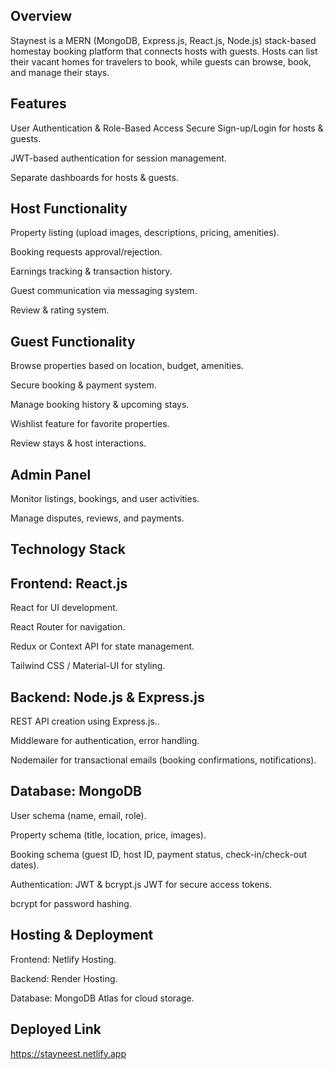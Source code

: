 ﻿## Overview

Staynest is a MERN (MongoDB, Express.js, React.js, Node.js) stack-based homestay booking platform that connects hosts with guests. Hosts can list their vacant homes for travelers to book, while guests can browse, book, and manage their stays.

## Features

User Authentication & Role-Based Access Secure Sign-up/Login for hosts & guests.

JWT-based authentication for session management.

Separate dashboards for hosts & guests.

## Host Functionality

Property listing (upload images, descriptions, pricing, amenities).

Booking requests approval/rejection.

Earnings tracking & transaction history.

Guest communication via messaging system.

Review & rating system.

## Guest Functionality

Browse properties based on location, budget, amenities.

Secure booking & payment system.

Manage booking history & upcoming stays.

Wishlist feature for favorite properties.

Review stays & host interactions.

## Admin Panel

Monitor listings, bookings, and user activities.

Manage disputes, reviews, and payments.

## Technology Stack

## Frontend: React.js

React for UI development.

React Router for navigation.

Redux or Context API for state management.

Tailwind CSS / Material-UI for styling.

## Backend: Node.js & Express.js

REST API creation using Express.js..

Middleware for authentication, error handling.

Nodemailer for transactional emails (booking confirmations, notifications).

## Database: MongoDB

User schema (name, email, role).

Property schema (title, location, price, images).

Booking schema (guest ID, host ID, payment status, check-in/check-out dates).

Authentication: JWT & bcrypt.js JWT for secure access tokens.

bcrypt for password hashing.

## Hosting & Deployment

Frontend: Netlify Hosting.

Backend: Render Hosting.

Database: MongoDB Atlas for cloud storage. 

## Deployed Link 
https://stayneest.netlify.app


